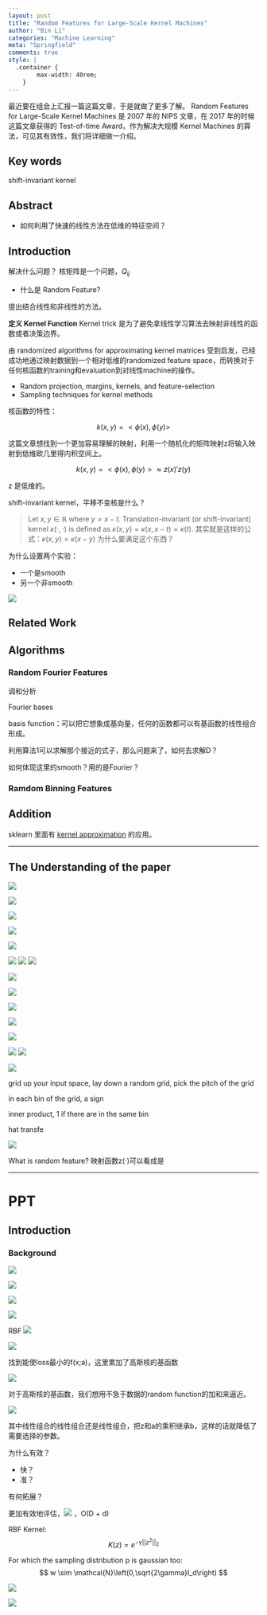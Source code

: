 ```yaml
---
layout: post
title: "Random Features for Large-Scale Kernel Machines"
author: "Bin Li"
categories: "Machine Learning"
meta: "Springfield"
comments: true
style: |
  .container {
        max-width: 40rem;
    } 
---
```


最近要在组会上汇报一篇这篇文章，于是就做了更多了解。 Random Features for Large-Scale Kernel Machines 是 2007 年的 NIPS 文章，在 2017 年的时候这篇文章获得的 Test-of-time Award，作为解决大规模 Kernel Machines 的算法，可见其有效性，我们将详细做一介绍。

<!--more-->




## Key words
shift-invariant kernel

## Abstract

* 如何利用了快速的线性方法在低维的特征空间？

## Introduction
解决什么问题？
核矩阵是一个问题，$Q_{ij}$

- 什么是 Random Feature?

提出结合线性和非线性的方法。

**定义 Kernel Function**
Kernel trick 是为了避免拿线性学习算法去映射非线性的函数或者决策边界。

由 randomized algorithms for approximating kernel matrices 受到启发，已经成功地通过映射数据到一个相对低维的randomized feature space，而转换对于任何核函数的training和evaluation到对线性machine的操作。

* Random projection, margins, kernels, and feature-selection
* Sampling techniques for kernel methods

核函数的特性：

$$k(x,y)=<\phi(x), \phi(y)>$$

这篇文章想找到一个更加容易理解的映射，利用一个随机化的矩阵映射z将输入映射到低维欧几里得内积空间上。

$$k(x,y)=<\phi(x), \phi(y)>\approx z(x)\prime z(y)$$

z 是低维的。

shift-invariant kernel，平移不变核是什么？
> Let $x,y∈ℝ$ where $y=x−t$. Translation-invariant (or shift-invariant) kernel $κ(⋅,⋅)$ is defined as $κ(x,y)=κ(x,x−t)=κ(t)$.
> 其实就是这样的公式：$κ(x,y)=κ(x-y)$
为什么要满足这个东西？

为什么设置两个实验：

* 一个是smooth
* 另一个非smooth

![](/images/media/15144604725009.jpg)


## Related Work

## Algorithms
### Random Fourier Features
调和分析

Fourier bases

basis function：可以把它想象成基向量，任何的函数都可以有基函数的线性组合形成。

利用算法1可以求解那个接近的式子，那么问题来了，如何去求解D？

如何体现这里的smooth？用的是Fourier？

### Ramdom Binning Features






## Addition
sklearn 里面有 [kernel approximation](https://github.com/scikit-learn/scikit-learn/blob/master/sklearn/kernel_approximation.py) 的应用。

----

## The Understanding of the paper

![](/images/media/15142117647699.jpg)

![](/images/media/15145090094145.jpg)

![](/images/media/15145091469265.jpg)

![](/images/media/15145096856315.jpg)

![](/images/media/15145152048882.jpg)

![](/images/media/15145161499742.jpg)
![](/images/media/15145200804210.jpg)
![](/images/media/15145203289366.jpg)

![](/images/media/15145203057590.jpg)


![](/images/media/15145103285063.jpg)

![](/images/media/15145104134270.jpg)

![](/images/media/15145105547817.jpg)


![](/images/media/15145235336412.jpg)


![](/images/media/15145229581530.jpg)
![](/images/media/15145241371207.jpg)


![](/images/media/15145238467219.jpg)


grid up your input space, lay down a random grid, pick the pitch of the grid

in each bin of the grid, a sign

inner product, 1 if there are in the same bin

hat transfe


![](/images/media/15145105880619.jpg)


What is random feature?
映射函数z(·)可以看成是

----

# PPT
## Introduction
### Background
![](/images/media/15144718498039.jpg)

![](/images/media/15144721110768.jpg)


![](/images/media/15144721233406.jpg)


![](/images/media/15144721395399.jpg)

RBF
![](/images/media/15144804742032.jpg)



![](/images/media/15144811528834.jpg)

找到能使loss最小的f(x;a)，这里累加了高斯核的基函数

![](/images/media/15144812965651.jpg)

对于高斯核的基函数，我们想用不急于数据的random function的加和来逼近。

![](/images/media/15144813697492.jpg)

其中线性组合的线性组合还是线性组合，把z和a的乘积继承b，这样的话就降低了需要选择的参数。

为什么有效？
* 快？
* 准？

有何拓展？

更加有效地评估，![](/images/media/15144824631369.jpg) ，O(D + d)




RBF Kernel: 
$$K(z) = e^{-\gamma ||z^2||_2 } $$ 

For which the sampling distribution p is gaussian too: 
$$ w \sim \mathcal{N}\left(0,\sqrt{2\gamma}I_d\right) $$

![](/images/media/15145214560842.jpg)


![](/images/media/15145218809495.jpg)



